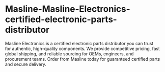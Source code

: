 # Masline-Masline-Electronics-certified-electronic-parts-distributor
Masline Electronics is a certified electronic parts distributor you can trust for authentic, high-quality components. We provide competitive pricing, fast global shipping, and reliable sourcing for OEMs, engineers, and procurement teams. Order from Masline today for guaranteed certified parts and secure delivery.
